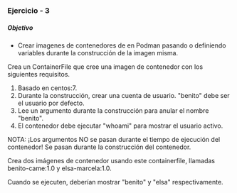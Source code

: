 ### Ejercicio - 3

##### Objetivo
 - Crear imagenes de contenedores de en Podman pasando o definiendo variables durante la construcción de la imagen misma.

Crea un ContainerFile que cree una imagen de contenedor con los siguientes requisitos. 

1. Basado en centos:7.
2. Durante la construcción, crear una cuenta de usuario. "benito" debe ser el usuario por defecto.
3. Lee un argumento durante la construcción para anular el nombre "benito".
4. El contenedor debe ejecutar "whoami" para mostrar el usuario activo.

NOTA: ¡Los argumentos NO se pasan durante el tiempo de ejecución del contenedor! Se pasan durante la construcción del contenedor.

Crea dos imágenes de contenedor usando este containerfile, llamadas benito-came:1.0 y elsa-marcela:1.0.

Cuando se ejecuten, deberían mostrar "benito" y "elsa" respectivamente.